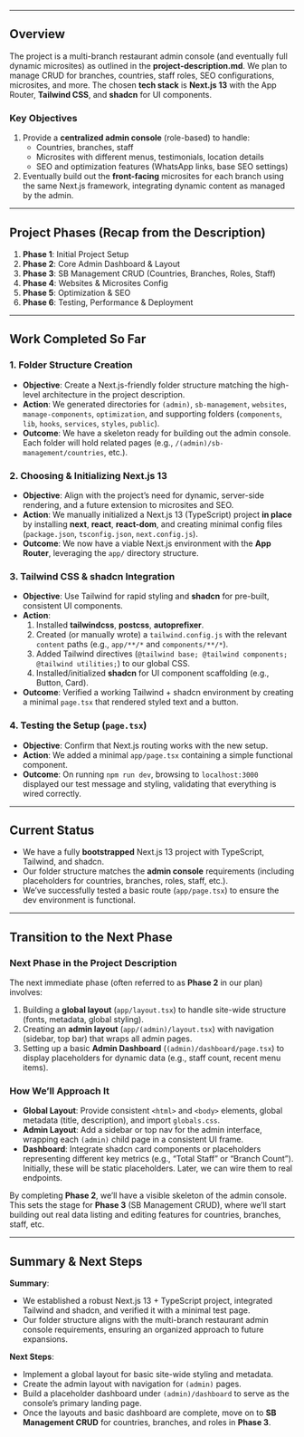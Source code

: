 
---

## Overview

The project is a multi-branch restaurant admin console (and eventually full dynamic microsites) as outlined in the **project-description.md**. We plan to manage CRUD for branches, countries, staff roles, SEO configurations, microsites, and more. The chosen **tech stack** is **Next.js 13** with the App Router, **Tailwind CSS**, and **shadcn** for UI components.

### Key Objectives

1. Provide a **centralized admin console** (role-based) to handle:
   - Countries, branches, staff
   - Microsites with different menus, testimonials, location details
   - SEO and optimization features (WhatsApp links, base SEO settings)
2. Eventually build out the **front-facing** microsites for each branch using the same Next.js framework, integrating dynamic content as managed by the admin.

---

## Project Phases (Recap from the Description)

1. **Phase 1**: Initial Project Setup  
2. **Phase 2**: Core Admin Dashboard & Layout  
3. **Phase 3**: SB Management CRUD (Countries, Branches, Roles, Staff)  
4. **Phase 4**: Websites & Microsites Config  
5. **Phase 5**: Optimization & SEO  
6. **Phase 6**: Testing, Performance & Deployment

---

## Work Completed So Far

### 1. Folder Structure Creation

- **Objective**: Create a Next.js-friendly folder structure matching the high-level architecture in the project description.  
- **Action**: We generated directories for `(admin)`, `sb-management`, `websites`, `manage-components`, `optimization`, and supporting folders (`components`, `lib`, `hooks`, `services`, `styles`, `public`).  
- **Outcome**: We have a skeleton ready for building out the admin console. Each folder will hold related pages (e.g., `/(admin)/sb-management/countries`, etc.).

### 2. Choosing & Initializing Next.js 13

- **Objective**: Align with the project’s need for dynamic, server-side rendering, and a future extension to microsites and SEO.  
- **Action**: We manually initialized a Next.js 13 (TypeScript) project **in place** by installing **next**, **react**, **react-dom**, and creating minimal config files (`package.json`, `tsconfig.json`, `next.config.js`).  
- **Outcome**: We now have a viable Next.js environment with the **App Router**, leveraging the `app/` directory structure.

### 3. Tailwind CSS & shadcn Integration

- **Objective**: Use Tailwind for rapid styling and **shadcn** for pre-built, consistent UI components.  
- **Action**:
  1. Installed **tailwindcss**, **postcss**, **autoprefixer**.  
  2. Created (or manually wrote) a `tailwind.config.js` with the relevant `content` paths (e.g., `app/**/*` and `components/**/*`).  
  3. Added Tailwind directives (`@tailwind base; @tailwind components; @tailwind utilities;`) to our global CSS.  
  4. Installed/initialized **shadcn** for UI component scaffolding (e.g., Button, Card).  
- **Outcome**: Verified a working Tailwind + shadcn environment by creating a minimal `page.tsx` that rendered styled text and a button.

### 4. Testing the Setup (`page.tsx`)

- **Objective**: Confirm that Next.js routing works with the new setup.  
- **Action**: We added a minimal `app/page.tsx` containing a simple functional component.  
- **Outcome**: On running `npm run dev`, browsing to `localhost:3000` displayed our test message and styling, validating that everything is wired correctly.

---

## Current Status

- We have a fully **bootstrapped** Next.js 13 project with TypeScript, Tailwind, and shadcn.  
- Our folder structure matches the **admin console** requirements (including placeholders for countries, branches, roles, staff, etc.).  
- We’ve successfully tested a basic route (`app/page.tsx`) to ensure the dev environment is functional.

---

## Transition to the Next Phase

### Next Phase in the Project Description

The next immediate phase (often referred to as **Phase 2** in our plan) involves:

1. Building a **global layout** (`app/layout.tsx`) to handle site-wide structure (fonts, metadata, global styling).
2. Creating an **admin layout** (`app/(admin)/layout.tsx`) with navigation (sidebar, top bar) that wraps all admin pages.
3. Setting up a basic **Admin Dashboard** (`(admin)/dashboard/page.tsx`) to display placeholders for dynamic data (e.g., staff count, recent menu items).

### How We’ll Approach It

- **Global Layout**: Provide consistent `<html>` and `<body>` elements, global metadata (title, description), and import `globals.css`.  
- **Admin Layout**: Add a sidebar or top nav for the admin interface, wrapping each `(admin)` child page in a consistent UI frame.  
- **Dashboard**: Integrate shadcn card components or placeholders representing different key metrics (e.g., “Total Staff” or “Branch Count”). Initially, these will be static placeholders. Later, we can wire them to real endpoints.

By completing **Phase 2**, we’ll have a visible skeleton of the admin console. This sets the stage for **Phase 3** (SB Management CRUD), where we’ll start building out real data listing and editing features for countries, branches, staff, etc.

---

## Summary & Next Steps

**Summary**:  
- We established a robust Next.js 13 + TypeScript project, integrated Tailwind and shadcn, and verified it with a minimal test page.  
- Our folder structure aligns with the multi-branch restaurant admin console requirements, ensuring an organized approach to future expansions.

**Next Steps**:  
- Implement a global layout for basic site-wide styling and metadata.  
- Create the admin layout with navigation for `(admin)` pages.  
- Build a placeholder dashboard under `(admin)/dashboard` to serve as the console’s primary landing page.  
- Once the layouts and basic dashboard are complete, move on to **SB Management CRUD** for countries, branches, and roles in **Phase 3**.
